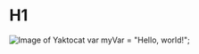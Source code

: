 # H1
![Image of Yaktocat](https://octodex.github.com/images/yaktocat.png)
var myVar = "Hello, world!";
